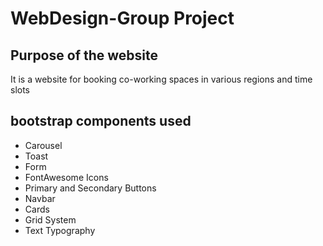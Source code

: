# WebDesign-Group Project

## Purpose of the website

It is a website for booking co-working spaces in various regions and time slots

## bootstrap components used
- Carousel
- Toast
- Form
- FontAwesome Icons
- Primary and Secondary Buttons
- Navbar
- Cards
- Grid System
- Text Typography
